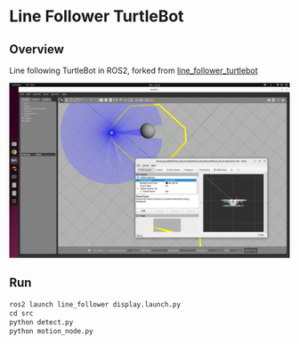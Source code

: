 # Line Follower TurtleBot

## Overview

Line following TurtleBot in ROS2, forked from [line\_follower\_turtlebot](https://github.com/sudrag/line_follower_turtlebot)

![screenshot](./screenshot.png)

## Run

```
ros2 launch line_follower display.launch.py
cd src
python detect.py
python motion_node.py
```
